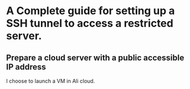 # A Complete guide for setting up a SSH tunnel to access a restricted server.

## Prepare a cloud server with a public accessible IP address
I choose to launch a VM in Ali cloud.

## 